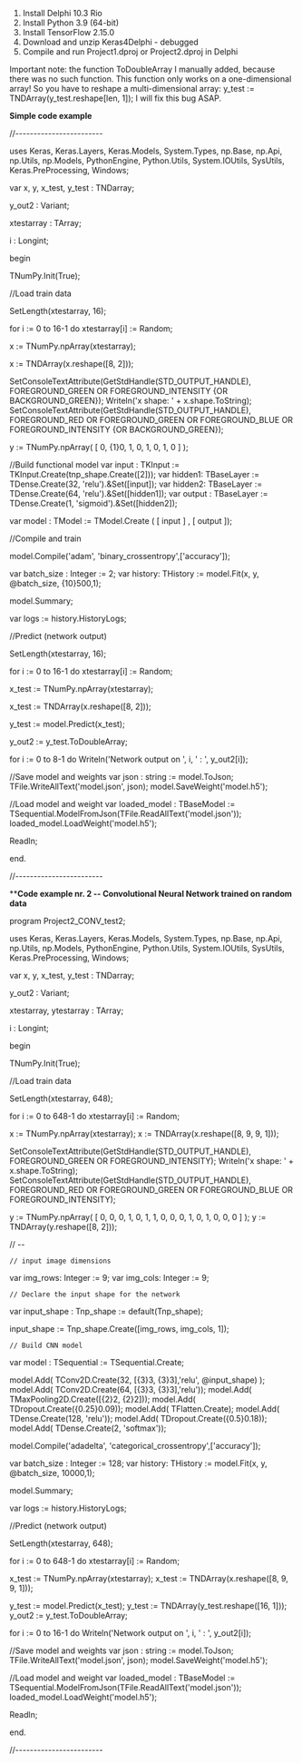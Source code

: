 1. Install Delphi 10.3 Rio
2. Install Python 3.9 (64-bit)
3. Install TensorFlow 2.15.0
4. Download and unzip Keras4Delphi - debugged
5. Compile and run Project1.dproj or Project2.dproj in Delphi

Important note: the function ToDoubleArray I manually added, because there was no such function. This function only works on a one-dimensional array! So you have to reshape a multi-dimensional array: y_test := TNDArray(y_test.reshape[len, 1]);
I will fix this bug ASAP.

**Simple code example**

//------------------------

uses
  Keras,
  Keras.Layers,
  Keras.Models,
  System.Types,
  np.Base,
  np.Api,
  np.Utils,
  np.Models,
  PythonEngine,
  Python.Utils,
  System.IOUtils,
  SysUtils,
  Keras.PreProcessing,
  Windows;

var
x, y, x_test, y_test : TNDarray;

y_out2 : Variant;

xtestarray : TArray<Double>;

i : Longint;

begin

TNumPy.Init(True);

//Load train data

SetLength(xtestarray, 16);

for i := 0 to 16-1 do
  xtestarray[i] := Random;

x := TNumPy.npArray<Double>(xtestarray);

x := TNDArray(x.reshape([8, 2]));

SetConsoleTextAttribute(GetStdHandle(STD_OUTPUT_HANDLE), FOREGROUND_GREEN OR FOREGROUND_INTENSITY {OR BACKGROUND_GREEN});
Writeln('x shape: '  + x.shape.ToString);
SetConsoleTextAttribute(GetStdHandle(STD_OUTPUT_HANDLE), FOREGROUND_RED OR FOREGROUND_GREEN OR FOREGROUND_BLUE OR FOREGROUND_INTENSITY {OR BACKGROUND_GREEN});

y := TNumPy.npArray<Double>( [ 0, {1}0, 1, 0, 1, 0, 1, 0 ] );

//Build functional model
var input  : TKInput := TKInput.Create(tnp_shape.Create([2]));
var hidden1: TBaseLayer  := TDense.Create(32, 'relu').&Set([input]);
var hidden2: TBaseLayer  := TDense.Create(64, 'relu').&Set([hidden1]);
var output : TBaseLayer  := TDense.Create(1,  'sigmoid').&Set([hidden2]);

var model : TModel := TModel.Create ( [ input ] , [ output ]);

//Compile and train

model.Compile('adam', 'binary_crossentropy',['accuracy']);

var batch_size : Integer := 2;
var history: THistory := model.Fit(x, y, @batch_size, {10}500,1);

model.Summary;

var logs := history.HistoryLogs;

//Predict (network output)

SetLength(xtestarray, 16);

for i := 0 to 16-1 do
  xtestarray[i] := Random;

x_test := TNumPy.npArray<Double>(xtestarray);

x_test := TNDArray(x.reshape([8, 2]));

y_test := model.Predict(x_test);

y_out2 := y_test.ToDoubleArray;

for i := 0 to 8-1 do
  Writeln('Network output on ', i, ' : ', y_out2[i]);

//Save model and weights
var json : string := model.ToJson;
TFile.WriteAllText('model.json', json);
model.SaveWeight('model.h5');

//Load model and weight
var loaded_model : TBaseModel := TSequential.ModelFromJson(TFile.ReadAllText('model.json'));
loaded_model.LoadWeight('model.h5');

Readln;

end.

//------------------------


****Code example nr. 2 -- Convolutional Neural Network trained on random data**

program Project2_CONV_test2;

uses
  Keras,
  Keras.Layers,
  Keras.Models,
  System.Types,
  np.Base,
  np.Api,
  np.Utils,
  np.Models,
  PythonEngine,
  Python.Utils,
  System.IOUtils,
  SysUtils,
  Keras.PreProcessing,
  Windows;

var
x, y, x_test, y_test : TNDarray;

y_out2 : Variant;

xtestarray, ytestarray : TArray<Double>;

i : Longint;

begin

TNumPy.Init(True);

//Load train data

SetLength(xtestarray, 648);

for i := 0 to 648-1 do
  xtestarray[i] := Random;

x := TNumPy.npArray<Double>(xtestarray);
x := TNDArray(x.reshape([8, 9, 9, 1]));

SetConsoleTextAttribute(GetStdHandle(STD_OUTPUT_HANDLE), FOREGROUND_GREEN OR FOREGROUND_INTENSITY);
Writeln('x shape: '  + x.shape.ToString);
SetConsoleTextAttribute(GetStdHandle(STD_OUTPUT_HANDLE), FOREGROUND_RED OR FOREGROUND_GREEN OR FOREGROUND_BLUE OR FOREGROUND_INTENSITY);

y := TNumPy.npArray<Double>( [ 0, 0, 0, 1, 0, 1, 1, 0, 0, 0, 1, 0, 1, 0, 0, 0 ] );
y := TNDArray(y.reshape([8, 2]));


// --

    // input image dimensions
var img_rows: Integer := 9;
var img_cols: Integer := 9;

    // Declare the input shape for the network
var input_shape : Tnp_shape := default(Tnp_shape);

input_shape := Tnp_shape.Create([img_rows, img_cols, 1]);

    // Build CNN model
var model : TSequential := TSequential.Create;

model.Add( TConv2D.Create(32, [{3}3, {3}3],'relu', @input_shape) );
model.Add( TConv2D.Create(64, [{3}3, {3}3],'relu'));
model.Add( TMaxPooling2D.Create([{2}2, {2}2]));
model.Add( TDropout.Create({0.25}0.09));
model.Add( TFlatten.Create);
model.Add( TDense.Create(128, 'relu'));
model.Add( TDropout.Create({0.5}0.18));
model.Add( TDense.Create(2, 'softmax'));

model.Compile('adadelta', 'categorical_crossentropy',['accuracy']);


var batch_size : Integer := 128;
var history: THistory := model.Fit(x, y, @batch_size, 10000,1);

model.Summary;

var logs := history.HistoryLogs;


//Predict (network output)

SetLength(xtestarray, 648);

for i := 0 to 648-1 do
  xtestarray[i] := Random;

x_test := TNumPy.npArray<Double>(xtestarray);
x_test := TNDArray(x.reshape([8, 9, 9, 1]));


y_test := model.Predict(x_test);
y_test := TNDArray(y_test.reshape([16, 1]));
y_out2 := y_test.ToDoubleArray;

for i := 0 to 16-1 do
  Writeln('Network output on ', i, ' : ', y_out2[i]);

//Save model and weights
var json : string := model.ToJson;
TFile.WriteAllText('model.json', json);
model.SaveWeight('model.h5');

//Load model and weight
var loaded_model : TBaseModel := TSequential.ModelFromJson(TFile.ReadAllText('model.json'));
loaded_model.LoadWeight('model.h5');

Readln;

end.

//------------------------
